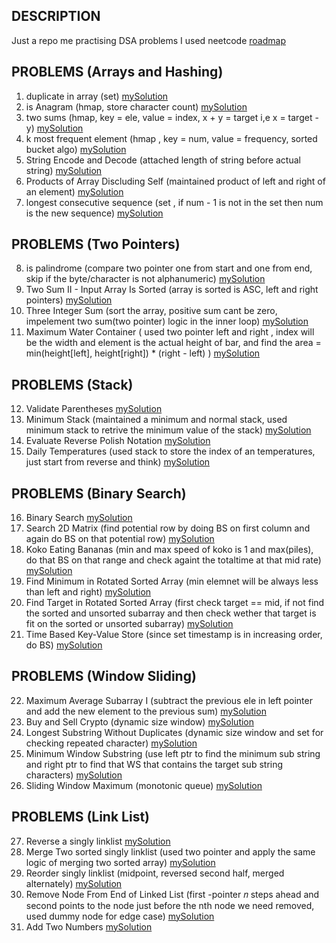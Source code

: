 ## DESCRIPTION
Just a repo me practising DSA problems
I used neetcode [roadmap](https://neetcode.io/roadmap)

## PROBLEMS (Arrays and Hashing)

1. duplicate in array (set) [mySolution](https://github.com/ShuaibKhan786/dsa/blob/main/problems/problem1.go)
2. is Anagram (hmap, store character count) [mySolution](https://github.com/ShuaibKhan786/dsa/blob/main/problems/problem2.go)
3. two sums (hmap, key = ele, value = index, x + y = target i,e x = target - y) [mySolution](https://github.com/ShuaibKhan786/dsa/blob/main/problems/problem3.go)
4. k most frequent element (hmap , key = num, value = frequency, sorted bucket algo) [mySolution](https://github.com/ShuaibKhan786/dsa/blob/main/problems/problem4.go)
5. String Encode and Decode (attached length of string before actual string) [mySolution](https://github.com/ShuaibKhan786/dsa/blob/main/problems/problem5.go)
6. Products of Array Discluding Self (maintained product of left and right of an element) [mySolution](https://github.com/ShuaibKhan786/dsa/blob/main/problems/problem6.go)
7. longest consecutive sequence (set , if num - 1 is not in the set then num is the new sequence) [mySolution](https://github.com/ShuaibKhan786/dsa/blob/main/problems/problem7.go)

## PROBLEMS (Two Pointers)

8. is palindrome (compare two pointer one from start and one from end, skip if the byte/character is not alphanumeric) [mySolution](https://github.com/ShuaibKhan786/dsa/blob/main/problems/problem8.go)
9. Two Sum II - Input Array Is Sorted (array is sorted is ASC, left and right pointers) [mySolution](https://github.com/ShuaibKhan786/dsa/blob/main/problems/problem9.go)
10. Three Integer Sum (sort the array, positive sum cant be zero, impelement two sum(two pointer) logic in the inner loop) [mySolution](https://github.com/ShuaibKhan786/dsa/blob/main/problems/problem10.go)
11. Maximum Water Container ( used two pointer left and right , index will be the width and element is the actual height of bar, and find the area = min(height[left], height[right]) * (right - left) ) [mySolution](https://github.com/ShuaibKhan786/dsa/blob/main/problems/problem11.go)

## PROBLEMS (Stack)
12. Validate Parentheses [mySolution](https://github.com/ShuaibKhan786/dsa/blob/main/problems/problem12.go)
13. Minimum Stack (maintained a minimum and normal stack, used minimum stack to  retrive the minimum value of the stack) [mySolution](https://github.com/ShuaibKhan786/dsa/blob/main/problems/problem13.go)
14. Evaluate Reverse Polish Notation [mySolution](https://github.com/ShuaibKhan786/dsa/blob/main/problems/problem14.go)
15. Daily Temperatures (used stack to store the index of an temperatures, just start from reverse and think) [mySolution](https://github.com/ShuaibKhan786/dsa/blob/main/problems/problem15.go)

## PROBLEMS (Binary Search)
16. Binary Search [mySolution](https://github.com/ShuaibKhan786/dsa/blob/main/problems/problem16.go)
17. Search 2D Matrix (find potential row by doing BS on first column and again do BS on that potential row) [mySolution](https://github.com/ShuaibKhan786/dsa/blob/main/problems/problem17.go)
18. Koko Eating Bananas (min and max speed of koko is 1 and max(piles), do that BS on that range and check againt the totaltime at that mid rate) [mySolution](https://github.com/ShuaibKhan786/dsa/blob/main/problems/problem18.go)
19. Find Minimum in Rotated Sorted Array (min elemnet will be always less than left and right) [mySolution](https://github.com/ShuaibKhan786/dsa/blob/main/problems/problem19.go)
20. Find Target in Rotated Sorted Array (first check target == mid, if not find the sorted and unsorted subarray and then check wether that target is fit on the sorted or unsorted subarray) [mySolution](https://github.com/ShuaibKhan786/dsa/blob/main/problems/problem20.go)
21. Time Based Key-Value Store (since set timestamp is in increasing order, do BS) [mySolution](https://github.com/ShuaibKhan786/dsa/blob/main/problems/problem21.go)

## PROBLEMS (Window Sliding)
22.  Maximum Average Subarray I (subtract the previous ele in left pointer and add the new element to the previous sum) [mySolution](https://github.com/ShuaibKhan786/dsa/blob/main/problems/problem22.go)
23.  Buy and Sell Crypto (dynamic size window) [mySolution](https://github.com/ShuaibKhan786/dsa/blob/main/problems/problem23.go)
24.  Longest Substring Without Duplicates (dynamic size window and set for checking repeated character) [mySolution](https://github.com/ShuaibKhan786/dsa/blob/main/problems/problem24.go)
25.  Minimum Window Substring (use left ptr to find the minimum sub string and right ptr to find that WS that contains the target sub string characters) [mySolution](https://github.com/ShuaibKhan786/dsa/blob/main/problems/problem25.go)
26.  Sliding Window Maximum (monotonic queue) [mySolution](https://github.com/ShuaibKhan786/dsa/blob/main/problems/problem26.go)

## PROBLEMS (Link List)
27.  Reverse a singly linklist [mySolution](https://github.com/ShuaibKhan786/dsa/blob/main/problems/problem27.go)
28.  Merge Two sorted singly linklist (used two pointer and apply the same logic of merging two sorted array) [mySolution](https://github.com/ShuaibKhan786/dsa/blob/main/problems/problem27.go)
29.  Reorder singly linklist (midpoint, reversed second half, merged alternately) [mySolution](https://github.com/ShuaibKhan786/dsa/blob/main/problems/problem27.go)
30.  Remove Node From End of Linked List (first -pointer 𝑛 steps ahead and second points to the node just before the nth node we need removed, used dummy node for edge case) [mySolution](https://github.com/ShuaibKhan786/dsa/blob/main/problems/problem27.go)
31.  Add Two Numbers [mySolution](https://github.com/ShuaibKhan786/dsa/blob/main/problems/problem27.go)